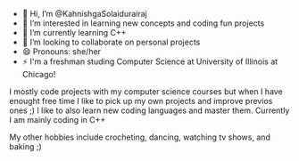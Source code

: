 - 👋 Hi, I’m @KahnishgaSolaidurairaj
- 👀 I’m interested in learning new concepts and coding fun projects
- 🌱 I’m currently learning C++
- 💞️ I’m looking to collaborate on personal projects
- 😄 Pronouns: she/her
- ⚡ I'm a freshman studing Computer Science at University of Illinois at Chicago! 

I mostly code projects with my computer science courses but when I have enought free time I like to pick up my own projects and improve previos ones ;) 
I like to also learn new coding languages and master them. Currently I am mainly coding in C++

My other hobbies include crocheting, dancing, watching tv shows, and baking ;) 

<!---
KahnishgaSolaidurairaj/KahnishgaSolaidurairaj is a ✨ special ✨ repository because its `README.md` (this file) appears on your GitHub profile.
You can click the Preview link to take a look at your changes.
--->
